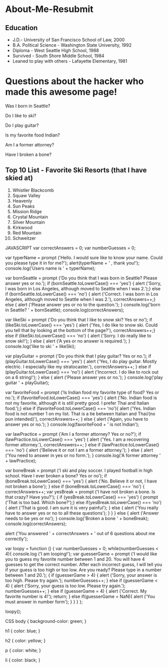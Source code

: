 # About-Me-Resubmit

<!DOCTYPE html>
<html>
  <head>
    <link rel="stylesheet" type="text/css" href="style.css">
  </head>
  <body>
  <h2>Education</h2>
    <ul>
      <li>J.D.- University of San Francisco School of Law, 2000</li>
      <li>B.A. Political Science - Washington State University, 1992</li>
      <li>Diploma - West Seattle High School, 1988</li>
      <li>Survived - South Shore Middle School, 1984</li>
      <li>Leaned to play with others - Lafayette Elementary, 1981</li>
    </ul>
    <h1>Questions about the hacker who made this awesome page!</h1>
      <p>Was I born in Seattle?</p>
      <p>Do I like to ski?</p>
      <p>Do I play guitar?</p>
      <p>Is my favorite food Indian?</p>
      <p>Am I a former attorney?</p>
      <p>Have I broken a bone?</p>
    <h2>Top 10 List - Favorite Ski Resorts (that I have skied at)</h2>
    <ol>
      <li>Whistler Blackcomb</li>
      <li>Squaw Valley</li>
      <li>Heavenly</li>
      <li>Sun Peaks</li>
      <li>Mission Ridge</li>
      <li>Crystal Mountain</li>
      <li>Silver Mountain</li>
      <li>Kirkwood</li>
      <li>Red Mountain</li>
      <li>Schweitzer</li>
    </ol>
    <script src="app.js" type=text/javascript></script>
  </body>
</html>


JAVASCRIPT
var correctAnswers = 0;
var numberGuesses = 0;

var typerName = prompt ('Hello. I would sure like to know your name. Could you please type it in for me?');
alert(typerName + ' , thank you!');
console.log('Users name is ' + typerName);

var bornSeattle = prompt ('Do you think that I was born in Seattle? Please answer yes or no.');
if (bornSeattle.toLowerCase() === 'yes') {
  alert ('Sorry, I was born in Los Angeles, although moved to Seattle when I was 2.');}
  else if (bornSeattle.toLowerCase() === 'no') {
    alert ('Correct. I was born in Los Angeles, although moved to Seattle when I was 2.'), correctAnswers++;}
  else {
    alert ('Please answer yes or no to the question.');
  }
console.log('born in Seattle? ' + bornSeattle);
console.log(correctAnswers);

var likeSki = prompt ('Do you think that I like to snow ski? Yes or no');
if (likeSki.toLowerCase() === 'yes') {
  alert ('Yes, I do like to snow ski. Could you tell that by looking at the bottom of the page?'), correctAnswers++;}
  else if (likeSki.toLowerCase() === 'no') {
    alert ('Sorry. I do really like to snow ski!'); }
    else {
    alert ('A yes or no answer is required.');
  }
console.log('like to ski ' + likeSki);

var playGuitar = prompt ('Do you think that I play guitar? Yes or no.');
if (playGuitar.toLowerCase() === 'yes') {
  alert ('Yes, I do play guitar. Mostly electric. I especially like my stratocaster.'), correctAnswers++; }
  else if (playGuitar.toLowerCase() === 'no') {
    alert ('Incorrect. I do like to rock out on a 6 string!'); }
  else {
    alert ('Please answer yes or no.');
  }
console.log('play guitar ' + playGuitar);

var favoriteFood = prompt ('Is Indian food my favorite type of food? Yes or no.');
if (favoriteFood.toLowerCase() === 'yes') {
  alert ('No. Indian food is not my favorite, although it is still pretty good. I prefer Thai and Italian food.');}
  else if (favoriteFood.toLowerCase() === 'no'){
    alert ('Yes. Indian food is not number 1 on my list. That is a tie between Italian and Thai/(no pun intended)'), correctAnswers++; }
    else {
    alert ('Again, you have to answer yes or no.');
  }
console.log(favoriteFood + ' is not Indian');

var lawPractice = prompt ('Am I a former attorney? Yes or no?');
if (lawPractice.toLowerCase() === 'yes') {
  alert ('Yes. I am a recovering former attorney.'), correctAnswers++; }
  else if (lawPractice.toLowerCase() === 'no') {
    alert ('Believe it or not I am a former attorney.'); }
    else {
    alert ('You need to answer in yes or no form.');
  }
console.log('A former attorney ' + lawPractice);

var boneBreak = prompt ('I ski and play soccer. I played football in high school. Have I ever broken a bone? Yes or no');
if (boneBreak.toLowerCase() === 'yes') {
  alert ('No. Believe it or not, I have not broken a bone'); }
  else if (boneBreak.toLowerCase() === 'no') { correctAnswers++;
    var yesBreak = prompt ('I have not broken a bone. Is that crazy? Have you?'); {
      if (yesBreak.toLowerCase() === 'yes') {
        prompt ('That is too bad. Which bone?');}
      else if(yesBreak.toLowerCase() === 'no') {
        alert ('That is good. I am sure it is very painful'); }
      else {
        alert ('You really have to answer yes or no to all these questions');
      }
    }
  }
    else {
    alert ('Answer needs to be yes or no');
  }
console.log('Broken a bone ' + boneBreak);
console.log(correctAnswers);

alert ('You answered ' + correctAnswers + ' out of 6 questions about me correctly');

var loopy = function () {
  var numberGuesses = 0;
  while(numberGuesses < 4){
    console.log ('I am looping!');
    var guesserGame = prompt ('I would like you to guess my favorite number between 1 and 20. You will have 4 guesses to get the correct number. After each incorrect guess, I will tell you if your guess is too high or too low. Are you ready? Please type in a number between 1 and 20.');
    {
      if (guesserGame > 4) {
        alert ('Sorry, your answer is too high. Please try again.'); numberGuesses++;
      }
      else if (guesserGame < 4) {
        alert ('Sorry, your guess is too low. Please try again.');
        numberGuesses++;
      }
      else if (guesserGame = 4) {
        alert ('Correct. My favorite number is 4!');
        return;
      }
     else if(guesserGame = NaN){
       alert ('You must answer in number form');
     }
    }
  }
};

loopy();


CSS
body {
background-color: green;
}

h1 {
  color: blue;
}

h2 {
  color: yellow;
}

p {
  color: white;
}

li {
  color: black;
}
